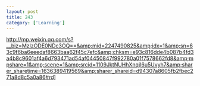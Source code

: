 ```yaml
---
layout: post
title: 243
category: ['Learning']
---
```


http://mp.weixin.qq.com/s?__biz=MzIzODE0NDc3OQ==&amp;mid=2247490825&amp;idx=1&amp;sn=63c9f6ba6eeedaf8663baa62f45c7efc&amp;chksm=e93c816dde4b087b4fd3a4b8c9601af4a6d793471ad54af04450847f992780a01f7578662fd8&amp;mpshare=1&amp;scene=1&amp;srcid=1109JktNUHhXnqjI6u5Uvyh7&amp;sharer_sharetime=1636389419569&amp;sharer_shareid=d94307a8605fb2fbec271a8d8c5a0a86#rd]


